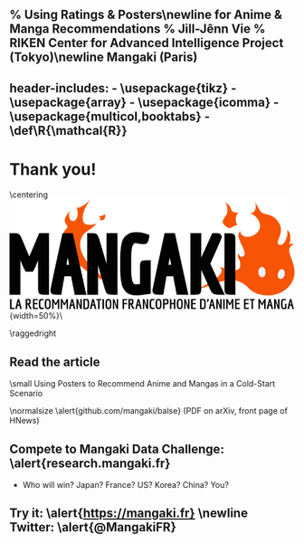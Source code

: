 % Using Ratings & Posters\newline for Anime & Manga Recommendations
% Jill-Jênn Vie
% RIKEN Center for Advanced Intelligence Project (Tokyo)\newline Mangaki (Paris)
---
header-includes:
    - \usepackage{tikz}
    - \usepackage{array}
    - \usepackage{icomma}
    - \usepackage{multicol,booktabs}
    - \def\R{\mathcal{R}}
---

# Thank you!

\centering
![](figures/mangaki.png){width=50%}\ 

\raggedright

## Read the article

\small
Using Posters to Recommend Anime and Mangas in a Cold-Start Scenario

\normalsize
\alert{github.com/mangaki/balse} (PDF on arXiv, front page of HNews)

## Compete to Mangaki Data Challenge: \alert{research.mangaki.fr}

- Who will win? Japan? France? US? Korea? China? You?

## Try it: \alert{https://mangaki.fr} \newline Twitter: \alert{@MangakiFR}
